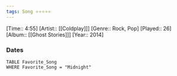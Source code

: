 ```yaml
---
tags: Song ⭐⭐⭐⭐⭐ 
---
```

[Time:: 4:55]
[Artist:: [[Coldplay]]]
[Genre:: Rock, Pop]
[Played:: 26]
[Album:: [[Ghost Stories]]]
[Year:: 2014]
### Dates
````dataview
TABLE Favorite_Song
WHERE Favorite_Song = "Midnight"
````